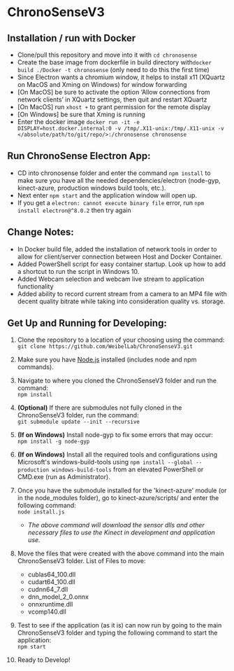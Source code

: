 # ChronoSenseV3

## Installation / run with Docker
- Clone/pull this repository and move into it with `cd chronosense`
- Create the base image from dockerfile in build directory with`docker build ./Docker -t chronosense` (only need to do this the first time)
- Since Electron wants a chromium window, it helps to install x11 (XQuartz on MacOS and Xming on Windows) for window forwarding
- [On MacOS] be sure to activate the option ‘Allow connections from network clients’ in XQuartz settings, then quit and restart XQuartz
- [On MacOS] run `xhost +` to grant permission for the remote display
- [On Windows] be sure that Xming is running
- Enter the docker image `docker run -it -e DISPLAY=host.docker.internal:0 -v /tmp/.X11-unix:/tmp/.X11-unix -v </absolute/path/to/git/repo/>:/chronosense chronosense`

## Run ChronoSense Electron App:
- CD into chronosense folder and enter the command `npm install` to make sure you have all the needed dependencies/electron (node-gyp, kinect-azure, production windows build tools, etc.).
- Next enter `npm start` and the application window will open up.
- If you get a `electron: cannot execute binary file` error, run `npm install electron@^8.0.2` then try again

## Change Notes:
- In Docker build file, added the installation of network tools in order to allow for client/server connection between Host and Docker Container. 
- Added PowerShell script for easy container startup. Look up how to add a shortcut to run the script in Windows 10.
- Added Webcam selection and webcam live stream to application functionality
- Added ability to record current stream from a camera to an MP4 file with decent quality bitrate while taking into consideration quality vs. storage.

## Get Up and Running for Developing:
1.  Clone the repository to a location of your choosing using the command:  
    `git clone https://github.com/WeibelLab/ChronoSenseV3.git`
    
2.  Make sure you have [Node.js](https://nodejs.org/en/) installed (includes node and npm commands).  

3.  Navigate to where you cloned the ChronoSenseV3 folder and run the command:  
    `npm install`
    
4.  **(Optional)** If there are submodules not fully cloned in the ChronoSenseV3 folder, run the command:  
    `git submodule update --init --recursive`
    
5.  **(If on Windows)** Install node-gyp to fix some errors that may occur:  
    `npm install -g node-gyp`
    
6.  **(If on Windows)** Install all the required tools and configurations using Microsoft's windows-build-tools using `npm install --global --production windows-build-tools` from an elevated PowerShell or CMD.exe (run as Administrator).

7.  Once you have the submodule installed for the 'kinect-azure' module (or in the node_modules folder), go to kinect-azure/scripts/ and enter the following command:  
    `node install.js`
    - *The above command will download the sensor dlls and other necessary files to use the Kinect in development and application use.*

8.  Move the files that were created with the above command into the main ChronoSenseV3 folder. 
    List of Files to move:  
    * cublas64_100.dll
    * cudart64_100.dll
    * cudnn64_7.dll
    * dnn_model_2_0.onnx
    * onnxruntime.dll
    * vcomp140.dll
    
9. Test to see if the application (as it is) can now run by going to the main ChronoSenseV3 folder and typing the following command to start the application:  
    `npm start`
    
10. Ready to Develop!
